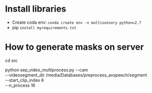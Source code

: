 # Install libraries
- Create coda env: `conda create env -n multisensory python=2.7`
- pip `install myrequirements.txt`
# How to generate masks on server
cd src

python sep_video_multiprocess.py --cam \
                    --videosegment_dir /media/Databases/preprocess_avspeech/segment \
                    --start_clip_index 6 \
                    --n_process 16